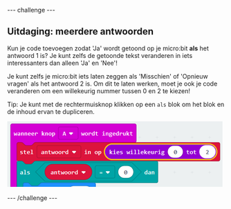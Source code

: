 \--- challenge \---

## Uitdaging: meerdere antwoorden

Kun je code toevoegen zodat 'Ja' wordt getoond op je micro:bit **als** het antwoord 1 is? Je kunt zelfs de getoonde tekst veranderen in iets interessanters dan alleen 'Ja' en 'Nee'!

Je kunt zelfs je micro:bit iets laten zeggen als 'Misschien' of 'Opnieuw vragen' als het antwoord 2 is. Om dit te laten werken, moet je ook je code veranderen om een willekeurig nummer tussen 0 en 2 te kiezen!

Tip: Je kunt met de rechtermuisknop klikken op een `als` blok om het blok en de inhoud ervan te dupliceren.

![schermafbeelding](images/fortune-random-2.png)

\--- /challenge \---